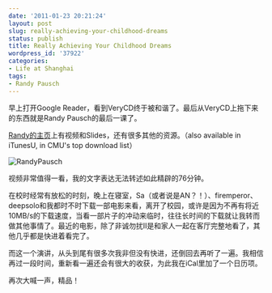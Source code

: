```yaml
---
date: '2011-01-23 20:21:24'
layout: post
slug: really-achieving-your-childhood-dreams
status: publish
title: Really Achieving Your Childhood Dreams
wordpress_id: '37922'
categories:
- Life at Shanghai
tags:
- Randy Pausch
---
```


早上打开Google Reader，看到VeryCD终于被和谐了。最后从VeryCD上拖下来的东西就是Randy Pausch的最后一课了。

[Randy的主页](http://www.cs.cmu.edu/~pausch/)上有视频和Slides，还有很多其他的资源。（also available in iTunesU,  in CMU's top download list）

![RandyPausch](http://qingpei.me/images/in_post/newimage.jpg)

视频非常值得一看，我的文字表达无法转述如此精辟的76分钟。

在校时经常有放松的时刻，晚上在寝室，Sa（或者说是AN？！）、firemperor、deepsolo和我都时不时下载一部电影来看，离开了校园，或许是因为不再有将近10MB/s的下载速度，当看一部片子的冲动来临时，往往长时间的下载就让我转而做其他事情了。最近的电影，除了非诚勿扰II是和家人一起在客厅完整地看了，其他几乎都是快进着看完了。

而这一个演讲，从头到尾有很多次我非但没有快进，还倒回去再听了一遍。我相信再过一段时间，重新看一遍还会有很大的收获，为此我在iCal里加了一个日历项。

再次大喊一声，精品！
